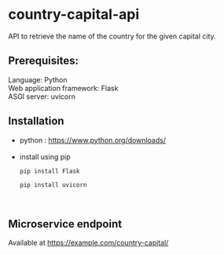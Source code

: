 # country-capital-api

  API to retrieve the name of the country for the given capital city.

## Prerequisites:
   Language: Python<br/>
   Web application framework: Flask<br/>
   ASGI server: uvicorn<br/>

## Installation
- python : https://www.python.org/downloads/<br/><br/>
- install using pip
   ```
   pip install Flask
   ```
   ```
   pip install uvicorn
   ```                  
 <br/>
  
## Microservice endpoint
   Available at https://example.com/country-capital/<query-params>
  
